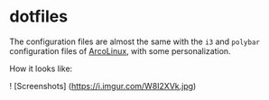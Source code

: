# dotfiles

The configuration files are almost the same with the `i3` and `polybar` configuration files of [ArcoLinux](https://arcolinux.info/), with some personalization.

How it looks like:

! [Screenshots] (https://i.imgur.com/W8I2XVk.jpg)
